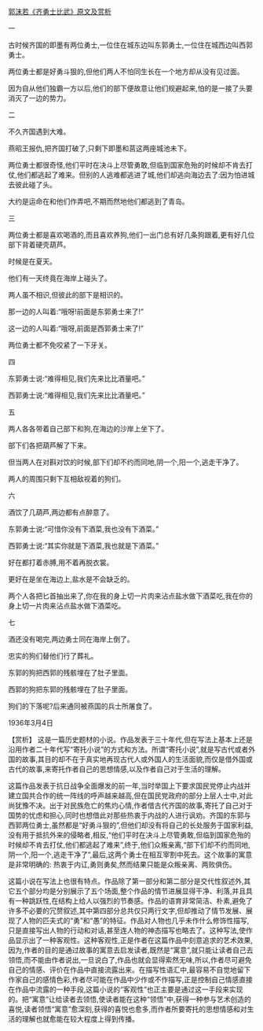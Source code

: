[郭沫若《齐勇士比武》原文及赏析](https://www.vrrw.net/wx/15068.html)

一

古时候齐国的即墨有两位勇士,一位住在城东边叫东郭勇士,一位住在城西边叫西郭勇士。

两位勇士都是好勇斗狠的,但他们两人不怕同生长在一个地方却从没有见过面。

因为自从他们独霸一方以后,他们的部下便故意让他们规避起来,怕的是一接了头要消灭了一边的势力。

二

不久齐国遇到大难。

燕昭王报仇,把齐国打破了,只剩下即墨和莒这两座城池未下。

两位勇士都很奇怪,他们平时在决斗上尽管勇敢,但临到国家危殆的时候却不肯去打仗,他们都逃起了难来。但别的人逃难都逃进了城,他们却逃向海边去了:因为怕进城去彼此碰了头。

大约是运命在和他们作弄吧,不期而然地他们都逃到了青岛。

三

两位勇士都是喜欢喝酒的,而且喜欢养狗,他们一出门总有好几条狗跟着,更有好几位部下背着硬壳葫芦。

时候是在夏天。

他们有一天终竟在海岸上碰头了。

两人虽不相识,但彼此的部下是相识的。

那一边的人叫着:“哦呀!前面是东郭勇士来了!”

这一边的人叫着:“哦呀,前面是西郭勇士来了!”

两位勇士都不免咬紧了一下牙关。

四

东郭勇士说:“难得相见,我们先来比比酒量吧。”

西郭勇士说:“难得相见,我们先来比比酒量吧。”

五

两人各各带着自己部下和狗,在海边的沙岸上坐下了。

部下们各把葫芦解了下来。

但当两人在对斟对饮的时候,部下们却不约而同地,阴一个,阳一个,逃走干净了。

两人的周围只剩下互相敌视着的狗们。

六

酒饮了几葫芦,两边都有点醉意了。

东郭勇士说:“可惜你没有下酒菜,我也没有下酒菜。”

西郭勇士说:“其实你就是下酒菜,我也就是下酒菜。”

好在都打着赤膊,用不着再脱衣裳。

更好在是坐在海边上,盐水是不会缺乏的。

两个人各把匕首抽出来了,你在我的身上切一片肉来沾点盐水做下酒菜吃,我在你的身上切一片肉来沾点盐水做下酒菜吃。

七

酒还没有喝完,两边勇士同在海岸上倒了。

忠实的狗们替他们行了葬礼。

东郭的狗把西郭的残骸埋在了肚子里面。

西郭的狗把东郭的残骸埋在了肚子里面。

狗们的下落呢?后来通同被燕国的兵士所屠食了。

1936年3月4日



【赏析】 这是一篇历史题材的小说。作品发表于三十年代,但在写法上基本上还是沿用作者二十年代写“寄托小说”的方式和方法。所谓“寄托小说”,就是写古代或者外国的故事,其目的却不在于真实地再现古代人或外国人的生活面貌,而仅是借外国或古代的故事,来寄托作者自己的思想情感,以及作者自己对于生活的理解。

这篇作品发表于抗日战争全面爆发的前一年,当时举国上下要求国民党停止内战并建立国共合作的统一阵线的呼声越来越高,但在国民党政府的部分上层人士中,对此尚犹豫不决。出于对民族危亡的焦灼心情,作者借古代齐国的故事,寄托了自己对于国势的忧虑和担心,同时也想借此对那些热衷于内战的人进行讽劝。齐国的东郭与西郭两位勇士,虽然都是“好勇斗狠的”,但他们却没有将自己的长处服务于国家利益,没有用于抵抗外来的侵略者,相反,“他们平时在决斗上尽管勇敢,但临到国家危殆的时候却不肯去打仗,他们都逃起了难来”,终于,他们众叛亲离,“部下们却不约而同地,阴一个,阳一个,逃走干净了”,最后,这两个勇士在相互宰割中死去。这个故事的寓意是非常明确的: 热衷于内讧,勇则勇矣,然而结果只能是众叛亲离、两败俱伤。

这篇小说在写法上也很有特点。作品除了第一部分和第二部分是交代性叙述外,其它五个部分均是分别展示了五个场面,整个作品的情节进展显得干净、利落,并且具有一种跳跃性,在结构上给人以强烈的节奏感。作品的语育非常简洁、朴素,避免了许多不必要的冗赘叙述,其中第四部分总共仅只两行文字,但却推动了情节发展、展现了人物的匹夫式的“勇”和“愚”的特征。作品对人物也几乎未作什么修饰性描写,只是直接写出人物的行动和对话,甚至连人物的神态描写也略去了。这种写法,使作品显示出了一种客观性。这种客观性,正是作者在这篇作品中刻意追求的艺术效果,因为,作者的目的是通过故事的寓意去启发读者,既然是“寓意”,就只能让读者自己去领悟,而不能由作者说出,一旦说白了,作品也就会显得索然无味,所以,作者尽可避免自己的情感、评价在作品中直接流露出来。在描写性语汇中,最容易不自觉地留下作家自己的感情色彩,作者尽可能在作品中少作或不作描写,正是控制自己情感直接在作品中流露的一种手段,这篇小说的“客观性”也正主要是通过这一手段来实现的。把“寓意”让给读者去领悟,使读者能在这种“领悟”中,获得一种参与艺术创造的喜悦,读者领悟“寓意”愈深刻,获得的喜悦也愈多,而作者所要寄托的思想情感和对生活的理解也就愈能在较大程度上得到传播。

